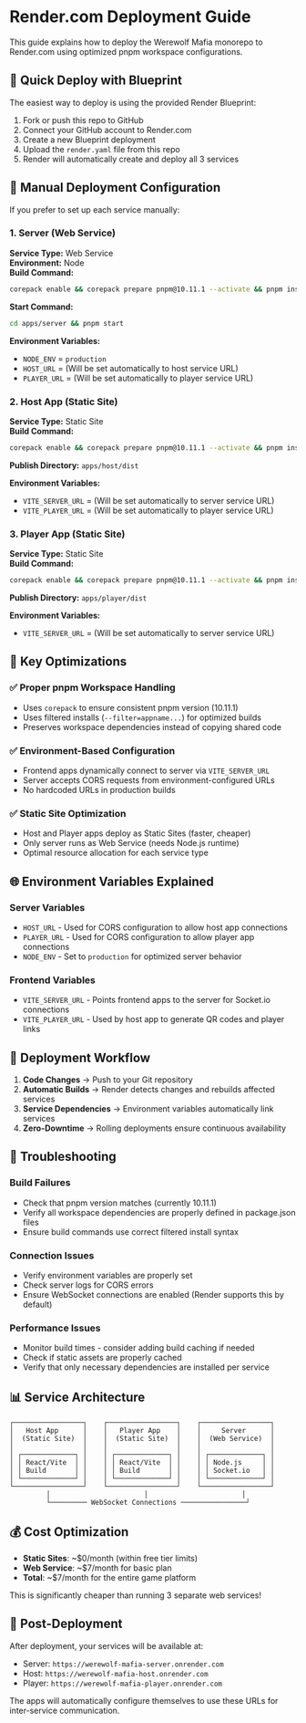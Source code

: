 # Render.com Deployment Guide

This guide explains how to deploy the Werewolf Mafia monorepo to Render.com using optimized pnpm workspace configurations.

## 🚀 Quick Deploy with Blueprint

The easiest way to deploy is using the provided Render Blueprint:

1. Fork or push this repo to GitHub
2. Connect your GitHub account to Render.com
3. Create a new Blueprint deployment
4. Upload the `render.yaml` file from this repo
5. Render will automatically create and deploy all 3 services

## 🔧 Manual Deployment Configuration

If you prefer to set up each service manually:

### 1. Server (Web Service)

**Service Type:** Web Service  
**Environment:** Node  
**Build Command:**
```bash
corepack enable && corepack prepare pnpm@10.11.1 --activate && pnpm install --filter=@werewolf-mafia/server... --frozen-lockfile
```

**Start Command:**
```bash
cd apps/server && pnpm start
```

**Environment Variables:**
- `NODE_ENV` = `production`
- `HOST_URL` = (Will be set automatically to host service URL)
- `PLAYER_URL` = (Will be set automatically to player service URL)

### 2. Host App (Static Site)

**Service Type:** Static Site  
**Build Command:**
```bash
corepack enable && corepack prepare pnpm@10.11.1 --activate && pnpm install --filter=@werewolf-mafia/host... --frozen-lockfile && pnpm build --filter=@werewolf-mafia/host
```

**Publish Directory:** `apps/host/dist`

**Environment Variables:**
- `VITE_SERVER_URL` = (Will be set automatically to server service URL)
- `VITE_PLAYER_URL` = (Will be set automatically to player service URL)

### 3. Player App (Static Site)

**Service Type:** Static Site  
**Build Command:**
```bash
corepack enable && corepack prepare pnpm@10.11.1 --activate && pnpm install --filter=@werewolf-mafia/player... --frozen-lockfile && pnpm build --filter=@werewolf-mafia/player
```

**Publish Directory:** `apps/player/dist`

**Environment Variables:**
- `VITE_SERVER_URL` = (Will be set automatically to server service URL)

## 🔑 Key Optimizations

### ✅ Proper pnpm Workspace Handling
- Uses `corepack` to ensure consistent pnpm version (10.11.1)
- Uses filtered installs (`--filter=appname...`) for optimized builds
- Preserves workspace dependencies instead of copying shared code

### ✅ Environment-Based Configuration
- Frontend apps dynamically connect to server via `VITE_SERVER_URL`
- Server accepts CORS requests from environment-configured URLs
- No hardcoded URLs in production builds

### ✅ Static Site Optimization
- Host and Player apps deploy as Static Sites (faster, cheaper)
- Only server runs as Web Service (needs Node.js runtime)
- Optimal resource allocation for each service type

## 🌐 Environment Variables Explained

### Server Variables
- `HOST_URL` - Used for CORS configuration to allow host app connections
- `PLAYER_URL` - Used for CORS configuration to allow player app connections
- `NODE_ENV` - Set to `production` for optimized server behavior

### Frontend Variables
- `VITE_SERVER_URL` - Points frontend apps to the server for Socket.io connections
- `VITE_PLAYER_URL` - Used by host app to generate QR codes and player links

## 🔄 Deployment Workflow

1. **Code Changes** → Push to your Git repository
2. **Automatic Builds** → Render detects changes and rebuilds affected services
3. **Service Dependencies** → Environment variables automatically link services
4. **Zero-Downtime** → Rolling deployments ensure continuous availability

## 🐛 Troubleshooting

### Build Failures
- Check that pnpm version matches (currently 10.11.1)
- Verify all workspace dependencies are properly defined in package.json files
- Ensure build commands use correct filtered install syntax

### Connection Issues
- Verify environment variables are properly set
- Check server logs for CORS errors
- Ensure WebSocket connections are enabled (Render supports this by default)

### Performance Issues
- Monitor build times - consider adding build caching if needed
- Check if static assets are properly cached
- Verify that only necessary dependencies are installed per service

## 📊 Service Architecture

```
┌─────────────────┐    ┌─────────────────┐    ┌─────────────────┐
│   Host App      │    │   Player App    │    │     Server      │
│  (Static Site)  │    │  (Static Site)  │    │  (Web Service)  │
│                 │    │                 │    │                 │
│ ┌─────────────┐ │    │ ┌─────────────┐ │    │ ┌─────────────┐ │
│ │ React/Vite  │ │    │ │ React/Vite  │ │    │ │ Node.js     │ │
│ │ Build       │ │    │ │ Build       │ │    │ │ Socket.io   │ │
│ └─────────────┘ │    │ └─────────────┘ │    │ └─────────────┘ │
└─────────────────┘    └─────────────────┘    └─────────────────┘
         │                       │                       │
         └───────── WebSocket Connections ────────────────┘
```

## 💰 Cost Optimization

- **Static Sites**: ~$0/month (within free tier limits)
- **Web Service**: ~$7/month for basic plan
- **Total**: ~$7/month for the entire game platform

This is significantly cheaper than running 3 separate web services!

## 🚀 Post-Deployment

After deployment, your services will be available at:
- Server: `https://werewolf-mafia-server.onrender.com`
- Host: `https://werewolf-mafia-host.onrender.com`  
- Player: `https://werewolf-mafia-player.onrender.com`

The apps will automatically configure themselves to use these URLs for inter-service communication. 